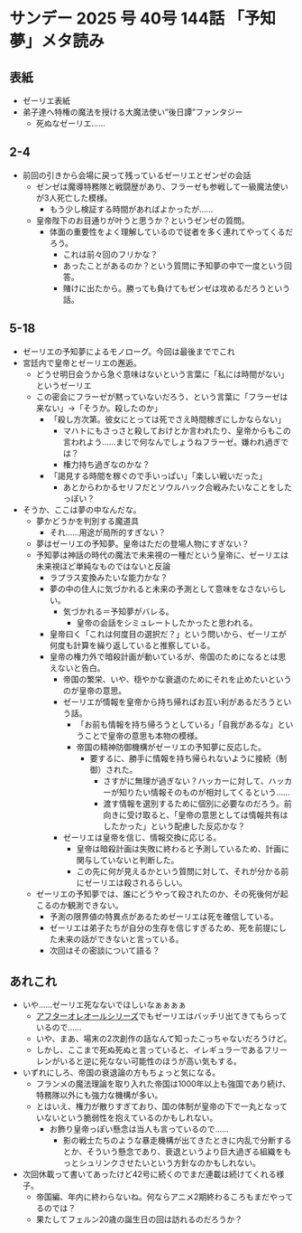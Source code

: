 # サンデー 2025 号 40号 144話 「予知夢」メタ読み

## 表紙

- ゼーリエ表紙
- 弟子達へ特権の魔法を授ける大魔法使い”後日譚”ファンタジー
  - 死ぬなゼーリエ……

## 2-4

- 前回の引きから会場に戻って残っているゼーリエとゼンゼの会話
  - ゼンゼは魔導特務隊と戦闘歴があり、フラーゼも参戦して一級魔法使いが3人死亡した模様。
    - もう少し検証する時間があればよかったが……
  - 皇帝陛下のお目通りが叶うと思うか？というゼンゼの質問。
    - 体面の重要性をよく理解しているので従者を多く連れてやってくるだろう。
      - これは前々回のフリかな？
      - あったことがあるのか？という質問に予知夢の中で一度という回答。 
      - 賭けに出たから。勝っても負けてもゼンゼは攻めるだろうという話。
  
## 5-18

- ゼーリエの予知夢によるモノローグ。今回は最後まででこれ
- 宮廷内で皇帝とゼーリエの邂逅。
  - どうせ明日会うから急ぐ意味はないという言葉に「私には時間がない」というゼーリエ
  - この密会にフラーゼが黙っていないだろう、という言葉に「フラーゼは来ない」→「そうか。殺したのか」
    - 「殺し方次第。彼女にとっては死でさえ時間稼ぎにしかならない」
      - マハトにもさっさと殺しておけとか言われたり、皇帝からもこの言われよう……まじで何なんでしょうねフラーゼ。嫌われ過ぎでは？
      - 権力持ち過ぎなのかな？
    - 「謁見する時間を稼ぐので手いっぱい」「楽しい戦いだった」 
      - あとからわかるセリフだとソウルハック合戦みたいなことをしたっぽい？
- そうか、ここは夢の中なんだな。
  - 夢かどうかを判別する魔道具 
    - それ……用途が局所的すぎない？
  - 夢はゼーリエの予知夢。皇帝はただの登場人物にすぎない？
  - 予知夢は神話の時代の魔法で未来視の一種だという皇帝に、ゼーリエは未来視ほど単純なものではないと反論
    - ラプラス変換みたいな能力かな？
    - 夢の中の住人に気づかれると未来の予測として意味をなさないらしい。
      - 気づかれる＝予知夢がバレる。
        - 皇帝の会話をシミュレートしたかったと思われる。
    - 皇帝曰く「これは何度目の選択だ？」という問いから、ゼーリエが何度も計算を繰り返していると推察している。
    - 皇帝の権力外で暗殺計画が動いているが、帝国のためになるとは思えないと告白。
      - 帝国の繁栄、いや、穏やかな衰退のためにそれを止めたいというのが皇帝の意思。
      - ゼーリエが情報を皇帝から持ち帰ればお互い利があるだろうという話。
        - 「お前も情報を持ち帰ろうとしている」「自我があるな」ということで皇帝の意思も本物の模様。
        - 帝国の精神防御機構がゼーリエの予知夢に反応した。
          - 要するに、勝手に情報を持ち帰られないように接続（制御）された。
            - さすがに無理が過ぎない？ハッカーに対して、ハッカーが知りたい情報そのものが相対してくるという……
            - 渡す情報を選別するために個別に必要なのだろう。前向きに受け取ると、「皇帝の意思としては情報共有はしたかった」という配慮した反応かな？
      - ゼーリエは皇帝を信じ、情報交換に応じる。
        - 皇帝は暗殺計画は失敗に終わると予測しているため、計画に関与していないと判断した。
        - この先に何が見えるかという質問に対して、それが分かる前にゼーリエは殺されるらしい。
  - ゼーリエの予知夢では、誰にどうやって殺されたのか、その死後何が起こるのか観測できない。
    - 予測の限界値の特異点があるためゼーリエは死を確信している。
    - ゼーリエは弟子たちが自分の生存を信じすぎるため、死を前提にした未来の話ができないと言っている。
    - 次回はその密談について語る？


## あれこれ

- いや……ゼーリエ死なないでほしいなぁぁぁぁ
  - [アフターオレオールシリーズ](../../AfterAUREOLE/06_幸に門なし、ただ僧侶の招く所.md)でもゼーリエはバッチリ出てきてもらっているので……
  - いや、まあ、場末の2次創作の話なんて知ったこっちゃないだろうけど。
  - しかし、ここまで死ぬ死ぬと言っていると、イレギュラーであるフリーレンがいると逆に死なない可能性のほうが高い気もする。
- いずれにしろ、帝国の衰退論の方もちょっと気になる。
  - フランメの魔法理論を取り入れた帝国は1000年以上も強国であり続け、特務隊以外にも強力な機構が多い。
  - とはいえ、権力が散りすぎており、国の体制が皇帝の下で一丸となっていないという脆弱性を抱えているのかもしれない。
    - お飾り皇帝っぽい懸念は当人も言っているので……
      - 影の戦士たちのような暴走機構が出てきたときに内乱で分断するとか、そういう懸念であり、衰退というより巨大過ぎる組織をもっとシュリンクさせたいという方針なのかもしれない。
- 次回休載って書いてあったけど42号に続くのでまだ連載は続けてくれる様子。
  - 帝国編、年内に終わらないね。何ならアニメ2期終わるころもまだやってるのでは？
  - 果たしてフェルン20歳の誕生日の回は訪れるのだろうか？